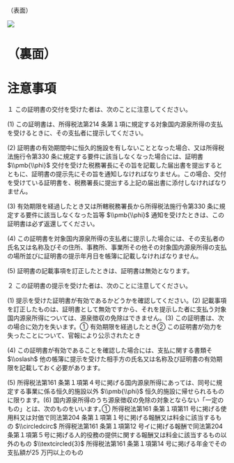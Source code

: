 （表面）

![](https://www.nta.go.jp/tmp/172d958e-4dfe-4bc7-b184-021a52fda7bd/images/fa12a7511c21531e13c2ad1e402f3727b39fed4d1f73bc6df2b72b3d5b31a2d0.jpg)

# （裏面）

# 注意事項

１ この証明書の交付を受けた者は、次のことに注意してください。

(1) この証明書は、所得税法第214 条第１項に規定する対象国内源泉所得の支払を受けるときに、その支払者に提示してください。

(2) 証明書の有効期間中に恒久的施設を有しないこととなった場合、又は所得税法施行令第330 条に規定する要件に該当しなくなった場合には、証明書 $\\pmb{\\phi}$ 交付を受けた税務署長にその旨を記載した届出書を提出するとともに、証明書の提示先にその旨を通知しなければなりません。この場合、交付を受けている証明書を、税務署長に提出する上記の届出書に添付しなければなりません。

(3) 有効期限を経過したとき又は所轄税務署長から所得税法施行令第330 条に規定する要件に該当しなくなった旨等 $\\pmb{\\phi}$ 通知を受けたときは、この証明書は必ず返還してください。

(4) この証明書を対象国内源泉所得の支払者に提示した場合には、その支払者の氏名又は名称及びその住所、事務所、事業所その他その対象国内源泉所得の支払の場所並びに証明書の提示年月日を帳簿に記載しなければなりません。

(5) 証明書の記載事項を訂正したときは、証明書は無効となります。

２ この証明書の提示を受けた者は、次のことに注意してください。

(1) 提示を受けた証明書が有効であるかどうかを確認してください。(2) 記載事項を訂正したものは、証明書として無効ですから、それを提示した者に支払う対象国内源泉所得については、源泉徴収の免除はできません。(3) この証明書は、次の場合に効力を失います。① 有効期限を経過したとき② この証明書が効力を失ったことについて、官報により公示されたとき

(4) この証明書が有効であることを確認した場合には、支払に関する書類そ $\\oslash$ 他の帳簿に提示を受けた相手方の氏名又は名称及び証明書の有効期限を記載しておく必要があります。

(5) 所得税法第161 条第１項第４号に掲げる国内源泉所得にあっては、同号に規定する事業に係る恒久的施設以外 $\\pmb{\\phi}$ 恒久的施設に帰せられるものに限ります。(6) 国内源泉所得のうち源泉徴収の免除の対象とならない「一定のもの」とは、次のものをいいます｡① 所得税法第161 条第１項第11 号に掲げる使用料又は対価で同法第204 条第１項第１号に掲げる報酬又は料金に該当するもの $\\circledcirc$ 所得税法第161 条第１項第12 号イに掲げる報酬で同法第204 条第１項第５号に掲げる人的役務の提供に関する報酬又は料金に該当するもの以外のもの $\\textcircled{3}$ 所得税法第161 条第１項第14 号に掲げる年金でその支払額が25 万円以上のもの